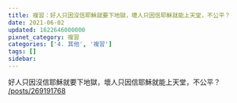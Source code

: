```yaml
---
title: 複習：好人只因沒信耶穌就要下地獄，壞人只因信耶穌就能上天堂，不公平？
date: 2021-06-02
updated: 1622646000000
pixnet_category: 複習
categories: ['4. 其他', '複習']
tags: []
sidebar: 
---
```


<p>好人只因沒信耶穌就要下地獄，壞人只因信耶穌就能上天堂，不公平？<br/>
<a href="/posts/269191768" target="_blank">/posts/269191768</a></p>
<p> </p>
